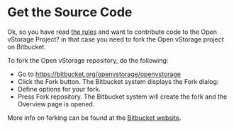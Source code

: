 Get the Source Code
===================

Ok, so you have read [the rules](/doc/The%20Rules) and want to contribute
code to the Open vStorage Project? in that case you need to fork the
Open vStorage project on Bitbucket.

To fork the Open vStorage repository, do the following:

-   Go to
    [<https://bitbucket.org/openvstorage/openvstorage>](https://bitbucket.org/openvstorage/openvstorage)
-   Click the Fork button. The Bitbucket system displays the Fork
    dialog:
-   Define options for your fork.
-   Press Fork repository. The Bitbucket system will create the fork and
    the Overview page is opened.

More info on forking can be found at the [Bitbucket
website](https://confluence.atlassian.com/display/BITBUCKET/Forking+a+Repository).